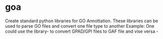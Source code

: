 # goa
Create standard python libraries for GO Annottation.
These libraries can be used to parse GO files and convert one file type to another
Example: One could use the library- to convert GPAD/GPI files to GAF file and vise versa -
